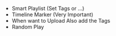 

- Smart Playlist (Set Tags or ...)
- Timeline Marker (Very Important)
- When want to Upload Also add the Tags
- Random Play